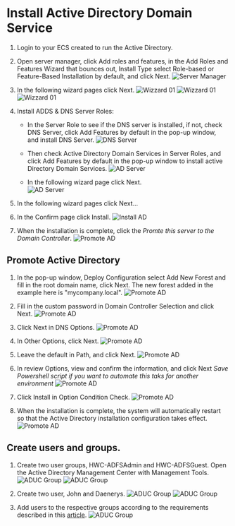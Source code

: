 # Install Active Directory Domain Service

1. Login to your ECS created to run the Active Directory.

2. Open server manager, click Add roles and features, in the Add Roles and Features Wizard that bounces out, Install Type select Role-based or Feature-Based Installation by default, and click Next.
![Server Manager](/img/servermanager.png)

3. In the following wizard pages click Next.
![Wizzard 01](/img/add-features-wiz-01.png)
![Wizzard 01](/img/add-features-wiz-02.png)
![Wizzard 01](/img/add-features-wiz-03.png)
   
4. Install ADDS & DNS Server Roles:
   * In the Server Role to see if the DNS server is installed, if not, check DNS Server, click Add Features by default in the pop-up window, and install DNS Server.
![DNS Server](/img/selectserverrole-dnsfeatures.png) 

   * Then check Active Directory Domain Services in Server Roles, and click Add Features by default in the pop-up window to install active Directory Domain Services.
![AD Server](/img/selectserverrole-domainfeatures.png)
    
   * In the following wizard page click Next.  
![AD Server](/img/selectserverrole-domainfeatures-next.png)

5. In the following wizard pages click Next...

6. In the Confirm page click Install.
![Install AD](img/install-ad.png)

7. When the installation is complete, click the *Promte this server to the Domain Controller*.
![Promote AD](/img/install-success.png)

## Promote Active Directory

1. In the pop-up window, Deploy Configuration select Add New Forest and fill in the root domain name, click Next. The new forest added in the example here is "mycompany.local".
![Promote AD](/img/promote-ad-01.png)

2. Fill in the custom password in Domain Controller Selection and click Next.
![Promote AD](/img/promote-ad-02.png)

3. Click Next in DNS Options.
![Promote AD](/img/promote-ad-03.png)

4. In Other Options, click Next.
![Promote AD](/img/promote-ad-04.png)

5. Leave the default in Path, and click Next.
![Promote AD](/img/promote-ad-05.png)

6. In review Options, view and confirm the information, and click Next *Save Powershell script if you want to automate this taks for another environment*
![Promote AD](/img/promote-ad-06.png)

7. Click Install in Option Condition Check.
![Promote AD](/img/promote-ad-07.png)

8. When the installation is complete, the system will automatically restart so that the Active Directory installation configuration takes effect.
![Promote AD](/img/promote-ad-08.png)

## Create users and groups.

1. Create two user groups, HWC-ADFSAdmin and HWC-ADFSGuest. Open the Active Directory Management Center with Management Tools.
![ADUC Group](/img/aduc-group.png)
![ADUC Group](/img/aduc-group-01.png)

2. Create two user, John and Daenerys.
![ADUC Group](/img/aduc-user.png)
![ADUC Group](/img/aduc-user01.png)

3. Add users to the respective groups according to the requirements described in this [article](README.md).
![ADUC Group](/img/aduc-group-02.png)